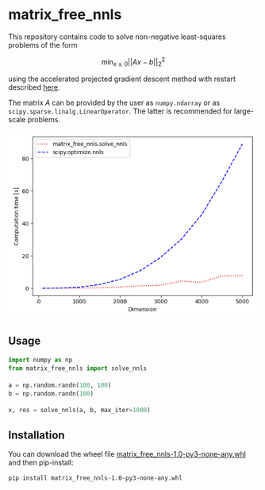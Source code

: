  matrix_free_nnls
 ===
 
This repository contains code to solve non-negative least-squares problems of the form

$$
\min_{x \geq 0} ||Ax - b||_2^2
$$

using the accelerated projected gradient descent method with restart described 
[here](https://angms.science/doc/NMF/nnls_pgd.pdf).

The matrix $A$ can be provided by the user as `numpy.ndarray` or as `scipy.sparse.linalg.LinearOperator`.
The latter is recommended for large-scale problems.

![image](https://github.com/FabianKP/matrix_free_nnls/blob/main/examples/comparison.png)

Usage
---

```python
import numpy as np
from matrix_free_nnls import solve_nnls

a = np.random.randn(100, 100)
b = np.random.randn(100)

x, res = solve_nnls(a, b, max_iter=1000)
```

Installation
---

You can download the wheel file 
[matrix_free_nnls-1.0-py3-none-any.whl](https://github.com/FabianKP/matrix_free_nnls/blob/main/dist/matrix_free_nnls-1.0-py3-none-any.whl) and then pip-install:
```bash
pip install matrix_free_nnls-1.0-py3-none-any.whl
```